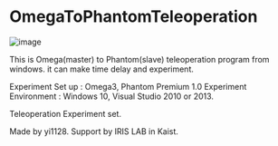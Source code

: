 # OmegaToPhantomTeleoperation

![image](https://user-images.githubusercontent.com/19789269/117982887-69a48c80-b371-11eb-9bc9-6287c0928758.png)

This is Omega(master) to Phantom(slave) teleoperation program from windows. it can make time delay and experiment. 

Experiment Set up : Omega3, Phantom Premium 1.0
Experiment Environment : Windows 10, Visual Studio 2010 or 2013.

Teleoperation Experiment set.

Made by yi1128. Support by IRIS LAB in Kaist.
